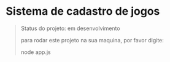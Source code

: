 <h1> Sistema de cadastro de jogos </h1>

>Status do projeto: em desenvolvimento
>
>para rodar este projeto na sua maquina, por favor digite:
>
> node app.js

